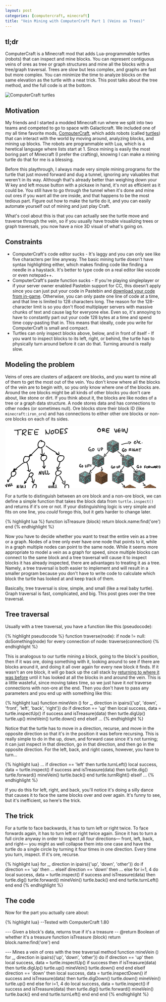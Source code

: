 ```yaml
---
layout: post
categories: [computercraft, minecraft]
title: "Vein Mining with ComputerCraft Part 1 (Veins as Trees)"
---
```

## tl;dr
ComputerCraft is a Minecraft mod that adds Lua-programmable turtles (robots) that can inspect and mine blocks. You can represent contiguous veins of ores as tree or graph structures and mine all the blocks with a tree/graph traversal. Trees are slow but less complex, and graphs are fast but more complex. You can minimize the time to analyze blocks on the same elevation as the turtle with a neat trick. This post talks about the tree method, and the full code is at the bottom.

![ComputerCraft turtles](http://www.computercraft.info/wiki/images/b/bf/Turtles.png)

## Motivation
My friends and I started a modded Minecraft run where we split into two teams and competed to go to space with Galacticraft. We included one of my all time favorite mods, [ComputerCraft](https://www.computercraft.info/wiki/Main_Page), which adds robots (called [turtles](http://www.computercraft.info/wiki/Turtle)) that can interact with the world by moving around, analyzing blocks, and mining up blocks. The robots are programmable with Lua, which is a heretical language where lists start at 1. Since mining is easily the most boring part of Minecraft (I prefer the crafting), knowing I can make a mining turtle do that for me is a blessing.

Before this playthrough, I always made very simple mining programs for the turtle that just moved forward and dug a tunnel, ignoring any valuables that weren't in its way. Although that's already better than weighing down your W key and left mouse button with a pickaxe in hand, it's not as efficient as it could be. You still have to go through the tunnel when it's done and mine out ores if you want all the ore inside, and that happens to be the most tedious part. Figure out how to make the turtle do it, and you can easily automate yourself out of mining and just play Craft.

What's cool about this is that you can actually see the turtle move and traverse through the vein, so if you usually have trouble visualizing trees or graph traversals, you now have a nice 3D visual of what's going on.

## Constraints
* ComputerCraft's code editor sucks - It's laggy and you can only see like five characters per line anyway. The basic mining turtle doesn't have syntax highlighting either, which makes finding code like finding a needle in a haystack. It's better to type code on a real editor like vscode or even notepad++.
* ComputerCraft's paste function sucks - If you're playing singleplayer or if your server owner enabled Pastebin support for CC, this doesn't apply since you can just put your code in Pastebin and [download your code from in-game](https://www.computercraft.info/wiki/Pastebin_\(program\)). Otherwise, you can only paste one line of code at a time, and that line is limited to 128 characters long. The reason for the 128-character limit is so you don't flood multiplayer servers with massive chunks of text and cause lag for everyone else. Even so, it's annoying to have to constantly part out your code 128 bytes at a time and spend time copy-pasting that in. This means that ideally, code you write for ComputerCraft is small and compact.
* Turtles can only inspect blocks above, below, and in front of itself - If you want to inspect blocks to its left, right, or behind, the turtle has to physically turn around before it can do that. Turning around is really slow.

## Modeling the problem
Veins of ores are clusters of adjacent ore blocks, and you want to mine all of them to get the most out of the vein. You don't know where all the blocks of the vein are to begin with, so you only know where one of the blocks are. Around the ore blocks might be all kinds of other blocks you don't care about, like stone or dirt. If you think about it, the blocks are like nodes of a tree or a graph data structure. A node stores data and has connections to other nodes (or sometimes null). Ore blocks store their block ID (like `minecraft:iron_ore`) and has connections to either other ore blocks or non-ore blocks on each of its sides.

![Diagram of a tree and a vein of ores](/assets/images/veinmining-tree-diagram.png)

For a turtle to distinguish between an ore block and a non-ore block, we can define a simple function that takes the block data from `turtle.inspect()` and returns if it's ore or not. If your distinguishing logic is very simple and fits on one line, you *could* forego this, but it gets harder to change later.

{% highlight lua %}
function isTreasure (block)
    return block.name:find('ore')
end
{% endhighlight %}

Now you have to decide whether you want to treat the entire vein as a tree or a graph. Nodes of a tree only ever have one node that points to it, while in a graph multiple nodes can point to the same node. While it seems more appropriate to model a vein as a graph for speed, since multiple blocks can connect to the same block and a tree traversal will cause it to inspect blocks it has already inspected, there are advantages to treating it as a tree. Namely, a tree traversal is both easier to implement and will result in a smaller program because you don't have to write code to calculate which block the turtle has looked at and keep track of them.

Basically, tree traversal is slow, simple, and small (like a real baby turtle). Graph traversal is fast, complicated, and big. This post goes over the tree traversal.

## Tree traversal
Usually with a tree traversal, you have a function like this (pseudocode):

{% highlight pseudocode %}
function traverse(node):
    if node != null:
        doSomething(node)
        for every connection of node:
            traverse(connection)
{% endhighlight %}

This is analogous to our turtle mining a block, going to the block's position, then if it was ore, doing something with it, looking around to see if there are blocks around it, and doing it all over again for every new block it finds. If it wasn't an ore block, it will go back up the call stack by [returning to where it was before](https://www.cs.utexas.edu/~scottm/cs307/handouts/recursiveBacktrackingExplanation.htm) until it has looked at all the blocks in and around the vein. This is a little wasteful, since moving takes time, so we just have it *not* traverse connections with non-ore at the end. Then you don't have to pass any parameters and you end up with something like this:

{% highlight lua}
function mineVein ()
    for _, direction in ipairs({'up', 'down', 'front', 'left', 'back', 'right'}) do
        if direction == 'up' then
            local success, data = turtle.inspectUp()
            if success and isTreasure(data) then
                turtle.digUp()
                turtle.up()
                mineVein()
                turtle.down()
            end
        elseif
            ...
{% endhighlight %}

Notice that the turtle has to move in a direction, recurse, and move in the opposite direction so that it's in the position it was before recursing. This is really simple to do in the up, down, and forward case since it's not turning; it can just inspect in that direction, go in that direction, and then go in the opposite direction. For the left, back, and right cases, however, you have to turn...

{% highlight lua}
...
    if direction == 'left' then
        turtle.turnLeft()
        local success, data = turtle.inspect()
        if success and isTreasure(data) then
            turtle.dig()
            turtle.forward()
            mineVein()
            turtle.back()
        end
        turtle.turnRight()
    elseif
        ...
{% endhighlight %}

If you do this for left, right, and back, you'll notice it's doing a silly dance that causes it to face the same blocks over and over again. It's funny to see, but it's inefficient, so here's the trick.

## The trick
For a turtle to face backwards, it has to turn left or right twice. To face forwards again, it has to turn left or right twice again. Since it has to turn a full circle anyway in order to inspect all four directions— front, left, back, and right— you might as well collapse them into one case and have the turtle do a single circle by turning it four times in one direction. Every time you turn, inspect. If it's ore, recurse.

{% highlight lua}
for _, direction in ipairs({'up', 'down', 'other'}) do
    if direction == 'up' then
        ...
    elseif direction == 'down' then
        ...
    else
        for i=1, 4 do
            local success, data = turtle.inspect()
            if success and isTreasure(data) then
                turtle.dig()
                turtle.forward()
                mineVein()
                turtle.back()
            end
        end
        turtle.turnLeft()
    end
end
{% endhighlight %}

## The code
Now for the part you actually care about:

{% highlight lua}
--Tested with ComputerCraft 1.80

--- Given a block's data, returns true if it's a treasure
-- @return Boolean of whether it's a treasure
function isTreasure (block)
    return block.name:find('ore')
end

--- Mines a vein of ores with the tree traversal method
function mineVein ()
    for _, direction in ipairs({'up', 'down', 'other'}) do
        if direction == 'up' then
            local success, data = turtle.inspectUp()
            if success then
                if isTreasure(data) then
                    turtle.digUp()
                    turtle.up()
                    mineVein()
                    turtle.down()
                end
            end
        elseif direction == 'down' then
            local success, data = turtle.inspectDown()
            if success and isTreasure(data) then
                turtle.digDown()
                turtle.down()
                mineVein()
                turtle.up()
            end
        else
            for i=1, 4 do
                local success, data = turtle.inspect()
                if success and isTreasure(data) then
                    turtle.dig()
                    turtle.forward()
                    mineVein()
                    turtle.back()
                end
            end
            turtle.turnLeft()
        end
    end
end
{% endhighlight %}